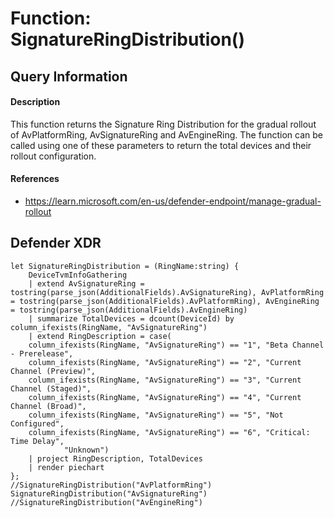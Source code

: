 # Function: SignatureRingDistribution()

## Query Information

#### Description
This function returns the Signature Ring Distribution for the gradual rollout of AvPlatformRing, AvSignatureRing and AvEngineRing. The function can be called using one of these parameters to return the total devices and their rollout configuration.

#### References
- https://learn.microsoft.com/en-us/defender-endpoint/manage-gradual-rollout


## Defender XDR
```
let SignatureRingDistribution = (RingName:string) { 
    DeviceTvmInfoGathering
    | extend AvSignatureRing = tostring(parse_json(AdditionalFields).AvSignatureRing), AvPlatformRing = tostring(parse_json(AdditionalFields).AvPlatformRing), AvEngineRing = tostring(parse_json(AdditionalFields).AvEngineRing)
    | summarize TotalDevices = dcount(DeviceId) by column_ifexists(RingName, "AvSignatureRing")
    | extend RingDescription = case(
    column_ifexists(RingName, "AvSignatureRing") == "1", "Beta Channel - Prerelease",
    column_ifexists(RingName, "AvSignatureRing") == "2", "Current Channel (Preview)",
    column_ifexists(RingName, "AvSignatureRing") == "3", "Current Channel (Staged)",
    column_ifexists(RingName, "AvSignatureRing") == "4", "Current Channel (Broad)",
    column_ifexists(RingName, "AvSignatureRing") == "5", "Not Configured",
    column_ifexists(RingName, "AvSignatureRing") == "6", "Critical: Time Delay",
            "Unknown")
    | project RingDescription, TotalDevices
    | render piechart
};
//SignatureRingDistribution("AvPlatformRing")
SignatureRingDistribution("AvSignatureRing")
//SignatureRingDistribution("AvEngineRing")
```

